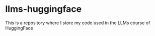 # llms-huggingface
This is a repository where I store my code used in the LLMs course of HuggingFace
